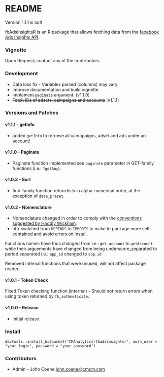 # README #

Version 1.1.1 is out!

fbAdsInsightsR is an R package that allows fetching data from the [facebook Ads Insights API](https://developers.facebook.com/docs/marketing-api/insights/v2.5).

### Vignette ###

Upon Request; contact any of the contributors.

### Development ###

* Data loss fix - Variables parsed (columns) may vary.
* Improve documentation and build vignette
* ~~Implement `paginate` argument.~~ (v1.1.0)
* ~~Fetch IDs of adsets, campaigns and accounts~~ (v1.1.1)


### Versions and Patches ###

#### v1.1.1 - getInfo ####

* added `getInfo` to retrieve all camapaigns, adset and ads under an account!

#### v1.1.0 - Paginate ####

* Paginate function implemented see `paginate` parameter in GET-family functions (i.e.: `?getAny`).

#### v1.0.3 - Sort ####

* find-family function return lists in alpha-numerical order, at the exception of `date_preset`.

#### v1.0.2 - Nomenclature ####

* Nomenclature changed in order to comply with the [conventions suggested by Haddly Wickham](http://r-pkgs.had.co.nz/style.html).
* httr switched from `DEPENDS` to `IMPORTS` to make te package more self-contained and avoid errors on install.

Functions names have thus changed from i.e.: `get_account` to `getAccount` while their arguements have changed from being underscore_separated to period.separated i.e.: `app_id` changed to `app.id`

Removed internal functions that were unused, will not affect package reader.

#### v1.0.1 - Token Check ####

Fixed Token checking function (internal) - Should not return errors when using token returned by `fb_authneticate`.

#### v1.0.0 - Release ####

* Initial release

### Install ###

`devtools::install_bitbucket("CMAnalytics/fbadsinsightsr", auth_user = "your_login", password = "your_password")`

### Contributors ###

* Admin - John Coene <john.coene@cmcm.com>